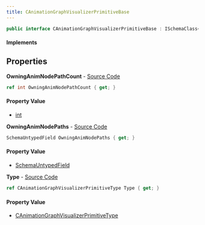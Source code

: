 ```yaml
---
title: CAnimationGraphVisualizerPrimitiveBase
---
```


```csharp
public interface CAnimationGraphVisualizerPrimitiveBase : ISchemaClass<CAnimationGraphVisualizerPrimitiveBase>, ISchemaField, ISchemaClass, INativeHandle
```

#### Implements

## Properties

**OwningAnimNodePathCount** - [Source Code](https://github.com/swiftly-solution/swiftlys2/blob/main/managed/src/SwiftlyS2.Generated/Schemas/Interfaces/CAnimationGraphVisualizerPrimitiveBase.cs#L21)

```csharp
ref int OwningAnimNodePathCount { get; }
```

#### Property Value

- [int](https://learn.microsoft.com/dotnet/api/system.int32)

**OwningAnimNodePaths** - [Source Code](https://github.com/swiftly-solution/swiftlys2/blob/main/managed/src/SwiftlyS2.Generated/Schemas/Interfaces/CAnimationGraphVisualizerPrimitiveBase.cs#L19)

```csharp
SchemaUntypedField OwningAnimNodePaths { get; }
```

#### Property Value

- [SchemaUntypedField](/docs/api/shared/schemas/schemauntypedfield)

**Type** - [Source Code](https://github.com/swiftly-solution/swiftlys2/blob/main/managed/src/SwiftlyS2.Generated/Schemas/Interfaces/CAnimationGraphVisualizerPrimitiveBase.cs#L16)

```csharp
ref CAnimationGraphVisualizerPrimitiveType Type { get; }
```

#### Property Value

- [CAnimationGraphVisualizerPrimitiveType](/docs/api/shared/schemadefinitions/canimationgraphvisualizerprimitivetype)

